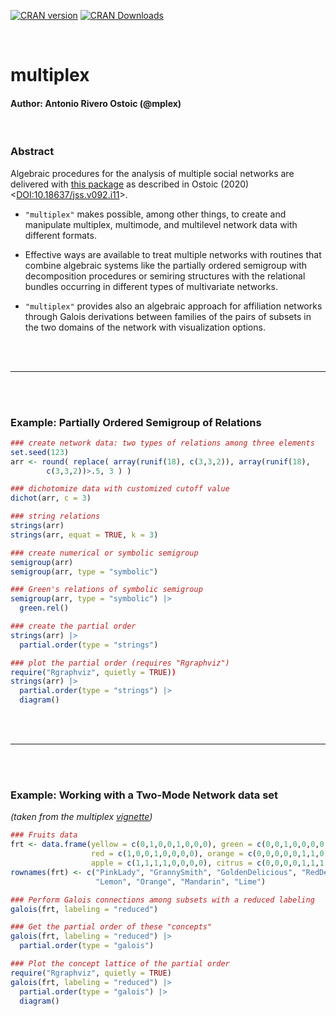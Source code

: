 

[![CRAN version](http://www.r-pkg.org/badges/version/multiplex)](https://cran.r-project.org/package=multiplex)
[![CRAN Downloads](http://cranlogs.r-pkg.org/badges/grand-total/multiplex)](https://cran.rstudio.com/web/packages/multiplex/index.html)


<br />

# multiplex
#### Author: Antonio Rivero Ostoic (@mplex)

<br />


### Abstract

Algebraic procedures for the analysis of multiple social networks are delivered with 
[this package](https://cran.r-project.org/web/packages/multiplex/index.html) 
as described in Ostoic (2020) <[DOI:10.18637/jss.v092.i11](https://doi.org/10.18637/jss.v092.i11)>. 

* `"multiplex"` makes possible, among other things, to create and manipulate multiplex, multimode, and 
multilevel network data with different formats. 

* Effective ways are available to treat multiple networks with routines that combine algebraic systems like the partially ordered 
semigroup with decomposition procedures or semiring structures with the relational 
bundles occurring in different types of multivariate networks. 

* `"multiplex"` provides also an algebraic approach for affiliation networks through Galois derivations between families 
of the pairs of subsets in the two domains of the network with visualization options.


<br /><br />
* * *
<br /><br />


### Example: Partially Ordered Semigroup of Relations

```r
### create network data: two types of relations among three elements
set.seed(123)
arr <- round( replace( array(runif(18), c(3,3,2)), array(runif(18),
        c(3,3,2))>.5, 3 ) )
```


```r
### dichotomize data with customized cutoff value
dichot(arr, c = 3)
```



```r
### string relations
strings(arr)
strings(arr, equat = TRUE, k = 3)
```


```r
### create numerical or symbolic semigroup
semigroup(arr)
semigroup(arr, type = "symbolic")
```

```r
### Green's relations of symbolic semigroup
semigroup(arr, type = "symbolic") |> 
  green.rel()
```



```r
### create the partial order
strings(arr) |> 
  partial.order(type = "strings")
```


```r
### plot the partial order (requires "Rgraphviz")
require("Rgraphviz", quietly = TRUE))
strings(arr) |> 
  partial.order(type = "strings") |> 
  diagram()
```


<br /><br />
* * *
<br /><br />


### Example: Working with a Two-Mode Network data set
<i>(taken from the multiplex [vignette](https://cran.r-project.org/web/packages/multiplex/vignettes/TwoModeNetworks.pdf))</i>

```r
### Fruits data
frt <- data.frame(yellow = c(0,1,0,0,1,0,0,0), green = c(0,0,1,0,0,0,0,1), 
                  red = c(1,0,0,1,0,0,0,0), orange = c(0,0,0,0,0,1,1,0), 
                  apple = c(1,1,1,1,0,0,0,0), citrus = c(0,0,0,0,1,1,1,1))
rownames(frt) <- c("PinkLady", "GrannySmith", "GoldenDelicious", "RedDelicious", 
                   "Lemon", "Orange", "Mandarin", "Lime")

```


```r
### Perform Galois connections among subsets with a reduced labeling
galois(frt, labeling = "reduced")
```


```r
### Get the partial order of these "concepts"
galois(frt, labeling = "reduced") |> 
  partial.order(type = "galois")
```


```r
### Plot the concept lattice of the partial order
require("Rgraphviz", quietly = TRUE)
galois(frt, labeling = "reduced") |> 
  partial.order(type = "galois") |> 
  diagram()
```

<br /><br />
<br /><br />
&nbsp;
